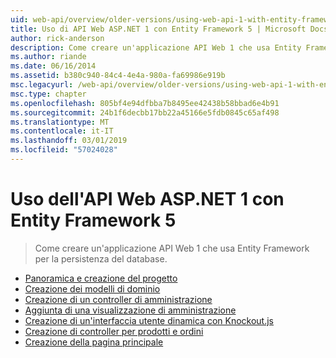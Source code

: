 ```yaml
---
uid: web-api/overview/older-versions/using-web-api-1-with-entity-framework-5/index
title: Uso di API Web ASP.NET 1 con Entity Framework 5 | Microsoft Docs
author: rick-anderson
description: Come creare un'applicazione API Web 1 che usa Entity Framework per la persistenza del database.
ms.author: riande
ms.date: 06/16/2014
ms.assetid: b380c940-84c4-4e4a-980a-fa69986e919b
msc.legacyurl: /web-api/overview/older-versions/using-web-api-1-with-entity-framework-5
msc.type: chapter
ms.openlocfilehash: 805bf4e94dfbba7b8495ee42438b58bbad6e4b91
ms.sourcegitcommit: 24b1f6decbb17bb22a45166e5fdb0845c65af498
ms.translationtype: MT
ms.contentlocale: it-IT
ms.lasthandoff: 03/01/2019
ms.locfileid: "57024028"
---
```

<a name="using-aspnet-web-api-1-with-entity-framework-5"></a>Uso dell'API Web ASP.NET 1 con Entity Framework 5
====================
> Come creare un'applicazione API Web 1 che usa Entity Framework per la persistenza del database.


- [Panoramica e creazione del progetto](using-web-api-with-entity-framework-part-1.md)
- [Creazione dei modelli di dominio](using-web-api-with-entity-framework-part-2.md)
- [Creazione di un controller di amministrazione](using-web-api-with-entity-framework-part-3.md)
- [Aggiunta di una visualizzazione di amministrazione](using-web-api-with-entity-framework-part-4.md)
- [Creazione di un'interfaccia utente dinamica con Knockout.js](using-web-api-with-entity-framework-part-5.md)
- [Creazione di controller per prodotti e ordini](using-web-api-with-entity-framework-part-6.md)
- [Creazione della pagina principale](using-web-api-with-entity-framework-part-7.md)
